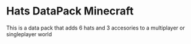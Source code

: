 # Hats DataPack Minecraft
 This is a data pack that adds 6 hats and 3 accesories to a multiplayer or singleplayer world
